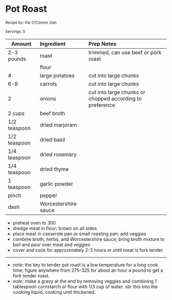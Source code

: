 # Pot Roast

<small>Recipe by: the O’Connor clan</small>

<small>Servings: 5</small>

| Amount       | Ingredient           | Prep Notes                                               |
| ------------ | :------------------- | :------------------------------------------------------- |
| 2-3 pounds   | roast                | trimmed, can use beef or pork roast                      |
|              | flour                |                                                          |
| 4            | large potatoes       | cut into large chunks                                    |
| 6-8          | carrots              | cut into large chunks                                    |
| 2            | onions               | cut into large chunks or chopped according to preference |
| 2 cups       | beef broth           |                                                          |
| 1/2 teaspoon | dried marjoram       |                                                          |
| 1/2 teaspoon | dried basil          |                                                          |
| 1/4 teaspoon | dried rosemary       |                                                          |
| 1/4 teaspoon | dried thyme          |                                                          |
| 1 teaspoon   | garlic powder        |                                                          |
| pinch        | pepper               |                                                          |
| dash         | Worcestershire sauce |                                                          |

- preheat oven to 300
- dredge meat in flour; brown on all sides
- place meat in casserole pan or small roasting pan; add veggies
- combine broth, herbs, and Worcestershire sauce; bring broth mixture to boil and pour over meat and veggies
- cover and cook for approximately 2-3 hours or until meat is fork tender

---

- _note_: the key to tender pot roast is a low temperature for a long cook time; figure anywhere from 275-325 for about an hour a pound to get a fork tender roast.
- _note_: make a gravy at the end by removing veggies and combining 1 tablespoon cornstarch or flour with 1/3 cup of water. stir this into the cooking liquid, cooking until thickened.
